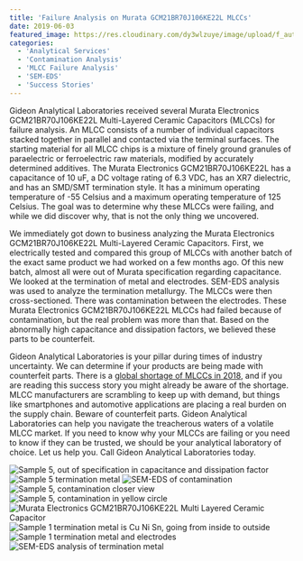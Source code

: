 ```yaml
---
title: 'Failure Analysis on Murata GCM21BR70J106KE22L MLCCs'
date: 2019-06-03
featured_image: https://res.cloudinary.com/dy3wlzuye/image/upload/f_auto,c_scale,w_250/v1/GideonLabs/Sample-1-termination-metal-is-Cu-Ni-Sn-going-from-inside-to-outside.jpg
categories:
  - 'Analytical Services'
  - 'Contamination Analysis'
  - 'MLCC Failure Analysis'
  - 'SEM-EDS'
  - 'Success Stories'
---
```


Gideon Analytical Laboratories received several Murata Electronics GCM21BR70J106KE22L Multi-Layered Ceramic Capacitors (MLCCs) for failure analysis. An MLCC consists of a number of individual capacitors stacked together in parallel and contacted via the terminal surfaces. The starting material for all MLCC chips is a mixture of finely ground granules of paraelectric or ferroelectric raw materials, modified by accurately determined additives. The Murata Electronics GCM21BR70J106KE22L has a capacitance of 10 uF, a DC voltage rating of 6.3 VDC, has an XR7 dielectric, and has an SMD/SMT termination style. It has a minimum operating temperature of -55 Celsius and a maximum operating temperature of 125 Celsius. The goal was to determine why these MLCCs were failing, and while we did discover why, that is not the only thing we uncovered.

We immediately got down to business analyzing the Murata Electronics GCM21BR70J106KE22L Multi-Layered Ceramic Capacitors. First, we electrically tested and compared this group of MLCCs with another batch of the exact same product we had worked on a few months ago. Of this new batch, almost all were out of Murata specification regarding capacitance. We looked at the termination of metal and electrodes. SEM-EDS analysis was used to analyze the termination metallurgy. The MLCCs were then cross-sectioned. There was contamination between the electrodes. These Murata Electronics GCM21BR70J106KE22L MLCCs had failed because of contamination, but the real problem was more than that. Based on the abnormally high capacitance and dissipation factors, we believed these parts to be counterfeit.

Gideon Analytical Laboratories is your pillar during times of industry uncertainty. We can determine if your products are being made with counterfeit parts. There is a [global shortage of MLCCs in 2018](https://www.avnet.com/wps/portal/abacus/solutions/technologies/passive/capacitors/the-global-mlcc-shortage/), and if you are reading this success story you might already be aware of the shortage. MLCC manufacturers are scrambling to keep up with demand, but things like smartphones and automotive applications are placing a real burden on the supply chain. Beware of counterfeit parts. Gideon Analytical Laboratories can help you navigate the treacherous waters of a volatile MLCC market. If you need to know why your MLCCs are failing or you need to know if they can be trusted, we should be your analytical laboratory of choice. Let us help you. Call Gideon Analytical Laboratories today.

![Sample 5, out of specification in capacitance and dissipation factor](https://res.cloudinary.com/dy3wlzuye/image/upload/f_auto,c_scale,w_300/GideonLabs/Sample-5-out-of-specification-in-capacitance-and-dissipation-factor.jpg 'Sample 5, out of specification in capacitance and dissipation factor')
![Sample 5 termination metal](https://res.cloudinary.com/dy3wlzuye/image/upload/f_auto,c_scale,w_300/GideonLabs/Sample-5-termination-metal.jpg 'Sample 5 termination metal')
![SEM-EDS of contamination](https://res.cloudinary.com/dy3wlzuye/image/upload/f_auto,c_scale,w_300/GideonLabs/SEM-EDS-of-contamination.jpg 'SEM-EDS of contamination')
![Sample 5, contamination closer view](https://res.cloudinary.com/dy3wlzuye/image/upload/f_auto,c_scale,w_300/GideonLabs/Sample-5-contamination-closer-view.jpg 'Sample 5, contamination closer view')
![Sample 5, contamination in yellow circle](https://res.cloudinary.com/dy3wlzuye/image/upload/f_auto,c_scale,w_300/GideonLabs/Sample-5-contamination-in-yellow-circle.jpg 'Sample 5, contamination in yellow circle')
![Murata Electronics GCM21BR70J106KE22L Multi Layered Ceramic Capacitor](https://res.cloudinary.com/dy3wlzuye/image/upload/f_auto,c_scale,w_300/GideonLabs/Murata-Electronics-GCM21BR70J106KE22L-Multi-Layered-Ceramic-Capacitor.jpg 'Murata Electronics GCM21BR70J106KE22L Multi Layered Ceramic Capacitor')
![Sample 1 termination metal is Cu Ni Sn, going from inside to outside](https://res.cloudinary.com/dy3wlzuye/image/upload/f_auto,c_scale,w_300/GideonLabs/Sample-1-termination-metal-is-Cu-Ni-Sn-going-from-inside-to-outside.jpg 'Sample 1 termination metal is Cu Ni Sn, going from inside to outside')
![Sample 1 termination metal and electrodes](https://res.cloudinary.com/dy3wlzuye/image/upload/f_auto,c_scale,w_300/GideonLabs/Sample-1-termination-metal-and-electrodes.jpg 'Sample 1 termination metal and electrodes')
![SEM-EDS analysis of termination metal](https://res.cloudinary.com/dy3wlzuye/image/upload/f_auto,c_scale,w_300/GideonLabs/SEM-EDS-analysis-of-termination-metal.jpg 'SEM-EDS analysis of termination metal')
